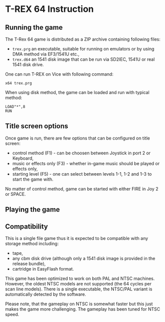 T-REX 64 Instruction
====================

Running the game
----------------
The T-Rex 64 game is distributed as a ZIP archive containing following
files:

- `trex.prg` an executable, suitable for running on emulators or by using DMA method via EF3/1541U etc.,
- `trex.d64` an 1541 disk image that can be run via SD2IEC, 1541U or real 1541 disk drive.

One can run T-REX on Vice with following command:

    x64 trex.prg

When using disk method, the game can be loaded and run with typical method:

    LOAD"*",8
    RUN

Title screen options
--------------------
Once game is run, there are few options that can be configured on title screen:

- control method (F1) - can be choosen between Joystick in port 2 or Keyboard,
- music or effects only (F3) - whether in-game music should be played or effects only,
- starting level (F5) - one can select between levels 1-1, 1-2 and 1-3 to start the game with.

No matter of control method, game can be started with either FIRE in Joy 2 or SPACE.

Playing the game
----------------


Compatibility
-------------
This is a single file game thus it is expected to be compatible with any storage method including:

- tape,
- any cbm disk drive (although only a 1541 disk image is provided in the release bundle),
- cartridge in EasyFlash format.

This game has been optimized to work on both PAL and NTSC machines.
However, the oldest NTSC models are not supported (the 64 cycles per scan line models).
There is a single executable, the NTSC/PAL variant is automatically detected by the software.

Please note, that the gameplay on NTSC is somewhat faster but this just makes the game more challenging.
The gameplay has been tuned for NTSC speed.
